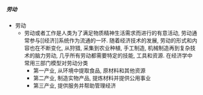 ##### 劳动
- 劳动
	- 劳动或者工作是人类为了满足物质精神生活需求而进行的有意活动, 劳动通常参与[[经济]]系统作为流通的一环. 随着经济技术的发展, 劳动的形式和内容也在不断变化, 从狩猎, 采集到农业种植, 手工制造, 机械制造再到复杂技术的脑力劳动, 几乎所有劳动都需要特定的技能, 工具和资源. 在经济学中常用三部门模型对劳动分类
		- 第一产业, 从环境中提取食品, 原材料和其他资源
		- 第二产业, 制造实物产品, 提炼材料并提供公用事业
		- 第三产业, 提供服务并帮助管理经济

